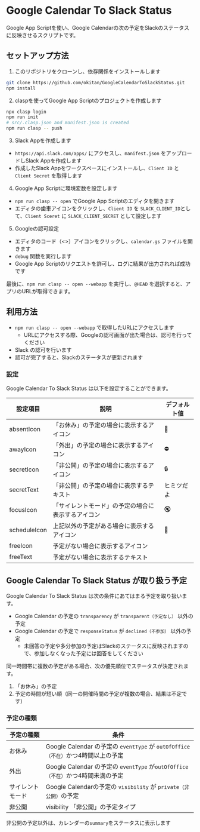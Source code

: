 # Google Calendar To Slack Status

Google App Scriptを使い、Google Calendarの次の予定をSlackのステータスに反映させるスクリプトです。

## セットアップ方法

1. このリポジトリをクローンし、依存関係をインストールします

```bash
git clone https://github.com/okitan/GoogleCalendarToSlackStatus.git
npm install
```

2. claspを使ってGoogle App Scriptのプロジェクトを作成します

```bash
npx clasp login
npm run init
# src/.clasp.json and manifest.json is created
npm run clasp -- push
```

3. Slack Appを作成します

- `https://api.slack.com/apps/` にアクセスし、`manifest.json` をアップロードしSlack Appを作成します
- 作成したSlack Appをワークスペースにインストールし、`Client ID` と `Client Secret` を取得します

4. Google App Scriptに環境変数を設定します

- `npm run clasp -- open` でGoogle App Scriptのエディタを開きます
- エディタの歯車アイコンをクリックし、`Client ID` を `SLACK_CLIENT_ID`として、`Client Sceret` に `SLACK_CLIENT_SECRET` として設定します

5. Googleの認可設定

- エディタのコード（<>）アイコンをクリックし、`calendar.gs` ファイルを開きます
- `debug` 関数を実行します
- Google App Scriptのリクエストを許可し、ログに結果が出力されれば成功です

最後に、`npm run clasp -- open --webapp` を実行し、`@HEAD` を選択すると、アプリのURLが取得できます。

## 利用方法

- `npm run clasp -- open --webapp` で取得したURLにアクセスします
  - URLにアクセスする際、Googleの認可画面が出た場合は、認可を行ってください
- Slack の認可を行います
- 認可が完了すると、Slackのステータスが更新されます

### 設定

Google Calendar To Slack Status は以下を設定することができます。

| 設定項目     | 説明                                               | デフォルト値 |
| ------------ | -------------------------------------------------- | ------------ |
| absentIcon   | 「お休み」の予定の場合に表示するアイコン           | :palm_tree:  |
| awayIcon     | 「外出」の予定の場合に表示するアイコン             | :no_entry:   |
| secretIcon   | 「非公開」の予定の場合に表示するアイコン           | :lock:       |
| secretText   | 「非公開」の予定の場合に表示するテキスト           | ヒミツだよ   |
| focusIcon    | 「サイレントモード」の予定の場合に表示するアイコン | :mute:       |
| scheduleIcon | 上記以外の予定がある場合に表示するアイコン         | :calendar:   |
| freeIcon     | 予定がない場合に表示するアイコン                   |              |
| freeText     | 予定がない場合に表示するテキスト                   |

## Google Calendar To Slack Status が取り扱う予定

Google Calendar To Slack Status は次の条件にあてはまる予定を取り扱います。

- Google Calendar の予定の `transparency` が `transparent（予定なし）` 以外の予定
- Google Calendar の予定で `responseStatus` が `declined（不参加）` 以外の予定
  - 未回答の予定や多分参加の予定はSlackのステータスに反映されますので、参加しなくなった予定には回答をしてください

同一時間帯に複数の予定がある場合、次の優先順位でステータスが決定されます。

1. 「お休み」の予定
2. 予定の時間が短い順（同一の開催時間の予定が複数の場合、結果は不定です）

### 予定の種類

| 予定の種類       | 条件                                                                             |
| ---------------- | -------------------------------------------------------------------------------- |
| お休み           | Google Calendar の予定の `eventType` が `outOfOffice（不在）`かつ4時間以上の予定 |
| 外出             | Google Calendar の予定の `eventType` が`outOfOffice（不在）`かつ4時間未満の予定  |
| サイレントモード | Google Calendarの予定の `visibility` が `private（非公開）`の予定                |
| 非公開           | visibility 「非公開」の予定タイプ                                                |

非公開の予定以外は、カレンダーの`summary`をステータスに表示します
